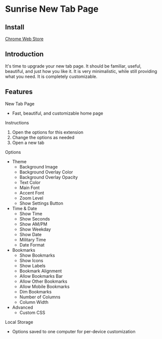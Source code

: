 # Sunrise New Tab Page

## Install

[Chrome Web Store](https://chrome.google.com/webstore/detail/sunrise-%E2%80%94-new-tab-page/bcejgfegfjlicbdmgkcfdkifnbcfcpma)

## Introduction

It's time to upgrade your new tab page. It should be familiar, useful, beautiful, and just how you like it. It is very minimalistic, while still providing what you need. It is completely customizable.

## Features

New Tab Page
* Fast, beautiful, and customizable home page

Instructions
1. Open the options for this extension
2. Change the options as needed
3. Open a new tab

Options
* Theme
  * Background Image
  * Background Overlay Color
  * Background Overlay Opacity
  * Text Color
  * Main Font
  * Accent Font
  * Zoom Level
  * Show Settings Button
* Time & Date
  * Show Time
  * Show Seconds
  * Show AM/PM
  * Show Weekday
  * Show Date
  * Military Time
  * Date Format
* Bookmarks
  * Show Bookmarks
  * Show Icons
  * Show Labels
  * Bookmark Alignment
  * Allow Bookmarks Bar
  * Allow Other Bookmarks
  * Allow Mobile Bookmarks
  * Dim Bookmarks
  * Number of Columns
  * Column Width
* Advanced
  * Custom CSS

Local Storage
* Options saved to one computer for per-device customization
